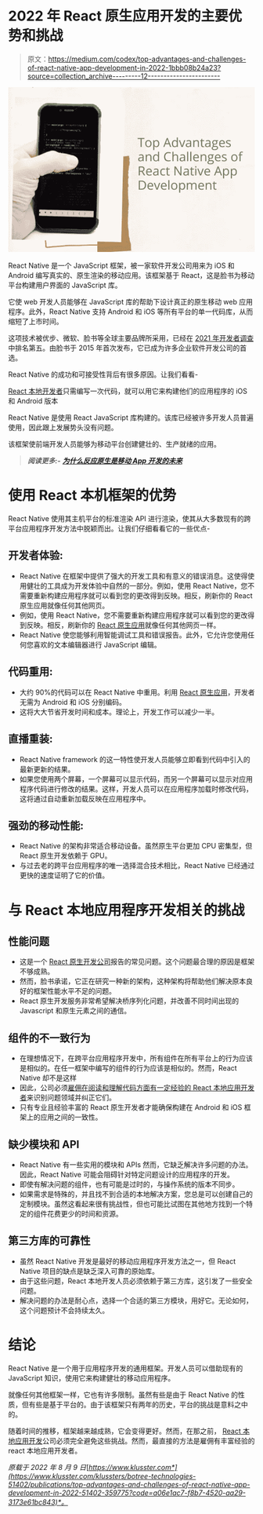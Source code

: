 # 2022 年 React 原生应用开发的主要优势和挑战

> 原文：<https://medium.com/codex/top-advantages-and-challenges-of-react-native-app-development-in-2022-1bbb08b24a23?source=collection_archive---------12----------------------->

![](img/5c9ada939bf58f88a2b2905360d63fc5.png)

React Native 是一个 JavaScript 框架，被一家软件开发公司用来为 iOS 和 Android 编写真实的、原生渲染的移动应用。该框架基于 React，这是脸书为移动平台构建用户界面的 JavaScript 库。

它使 web 开发人员能够在 JavaScript 库的帮助下设计真正的原生移动 web 应用程序。此外，React Native 支持 Android 和 iOS 等所有平台的单一代码库，从而缩短了上市时间。

这项技术被优步、微软、脸书等全球主要品牌所采用，已经在 [2021 年开发者调查](https://insights.stackoverflow.com/survey/2021)中排名第五。由脸书于 2015 年首次发布，它已成为许多企业软件开发公司的首选。

React Native 的成功和可接受性背后有很多原因。让我们看看-

[React 本地开发者](https://www.botreetechnologies.com/hire-react-native-developers)只需编写一次代码，就可以用它来构建他们的应用程序的 iOS 和 Android 版本

React Native 是使用 React JavaScript 库构建的。该库已经被许多开发人员普遍使用，因此跟上发展势头没有问题。

该框架使前端开发人员能够为移动平台创建健壮的、生产就绪的应用。

> ***阅读更多:-*** [***为什么反应原生是移动 App 开发的未来***](https://www.botreetechnologies.com/blog/react-native-future-of-mobile-app-development/)

# 使用 React 本机框架的优势

React Native 使用其主机平台的标准渲染 API 进行渲染，使其从大多数现有的跨平台应用程序开发方法中脱颖而出。让我们仔细看看它的一些优点-

## **开发者体验:**

*   React Native 在框架中提供了强大的开发工具和有意义的错误消息。这使得使用健壮的工具成为开发体验中自然的一部分。例如，使用 React Native，您不需要重新构建应用程序就可以看到您的更改得到反映。相反，刷新你的 React 原生应用就像任何其他网页。
*   例如，使用 React Native，您不需要重新构建应用程序就可以看到您的更改得到反映。相反，刷新你的 [React 原生应用](https://www.botreetechnologies.com/blog/react-native-pros-and-cons/)就像任何其他网页一样。
*   React Native 使您能够利用智能调试工具和错误报告。此外，它允许您使用任何您喜欢的文本编辑器进行 JavaScript 编辑。

## **代码重用:**

*   大约 90%的代码可以在 React Native 中重用。利用 [React 原生应用](https://www.botreetechnologies.com/blog/14-examples-of-react-native-apps-that-prove-its-power/)，开发者无需为 Android 和 iOS 分别编码。
*   这将大大节省开发时间和成本。理论上，开发工作可以减少一半。

## **直播重装:**

*   React Native framework 的这一特性使开发人员能够立即看到代码中引入的最新更新的结果。
*   如果您使用两个屏幕，一个屏幕可以显示代码，而另一个屏幕可以显示对应用程序代码进行修改的结果。这样，开发人员可以在应用程序加载时修改代码，这将通过自动重新加载反映在应用程序中。

## **强劲的移动性能:**

*   React Native 的架构非常适合移动设备。虽然原生平台更加 CPU 密集型，但 React 原生开发依赖于 GPU。
*   与过去老的跨平台应用程序的唯一选择混合技术相比，React Native 已经通过更快的速度证明了它的价值。

# 与 React 本地应用程序开发相关的挑战

## **性能问题**

*   这是一个 [React 原生开发公司](https://www.botreetechnologies.com/react-native-development)报告的常见问题。这个问题最合理的原因是框架不够成熟。
*   然而，脸书承诺，它正在研究一种新的架构，这种架构将帮助他们解决原本良好的框架性能水平不足的问题。
*   React 原生开发服务非常希望解决桥序列化问题，并改善不同时间出现的 Javascript 和原生元素之间的通信。

## **组件的不一致行为**

*   在理想情况下，在跨平台应用程序开发中，所有组件在所有平台上的行为应该是相似的。在任一框架中编写的组件的行为应该是相似的。然而，React Native 却不是这样
*   因此，公司必须[雇佣在阅读和理解代码方面有一定经验的 React 本地应用开发者](https://www.botreetechnologies.com/blog/ultimate-guide-on-how-to-hire-react-native-developer/)来识别问题领域并纠正它们。
*   只有专业且经验丰富的 React 原生开发者才能确保构建在 Android 和 iOS 框架上的应用之间的一致性。

## **缺少模块和 API**

*   React Native 有一些实用的模块和 APIs 然而，它缺乏解决许多问题的办法。因此，React Native 可能会阻碍针对特定问题设计的应用程序的开发。
*   即使有解决问题的组件，也有可能是过时的，与操作系统的版本不同步。
*   如果需求是特殊的，并且找不到合适的本地解决方案，您总是可以创建自己的定制模块。虽然这看起来很有挑战性，但也可能比试图在其他地方找到一个特定的组件花费更少的时间和资源。

## **第三方库的可靠性**

*   虽然 React Native 开发是最好的移动应用程序开发方法之一，但 React Native 项目的缺点是缺乏深入可靠的原始库。
*   由于这些问题，React 本地开发人员必须依赖于第三方库，这引发了一些安全问题。
*   解决问题的办法是耐心点，选择一个合适的第三方模块，用好它。无论如何，这个问题预计不会持续太久。

# 结论

React Native 是一个用于应用程序开发的通用框架。开发人员可以借助现有的 JavaScript 知识，使用它来构建健壮的移动应用程序。

就像任何其他框架一样，它也有许多限制。虽然有些是由于 React Native 的性质，但有些是基于平台的。由于该框架只有两年的历史，平台的挑战是意料之中的。

随着时间的推移，框架越来越成熟，它会变得更好。然而，在那之前， [React 本地应用开发](https://www.trickyenough.com/mistakes-to-avoid-in-react-native-app-development/)公司必须完全避免这些挑战。然而，最直接的方法是雇佣有丰富经验的 react 本地应用开发者。

*原载于 2022 年 8 月 9 日*[*https://www.klusster.com*](https://www.klusster.com/klussters/botree-technologies-51402/publications/top-advantages-and-challenges-of-react-native-app-development-in-2022-51402-359775?code=a06e1ac7-f8b7-4520-aa29-3173e61bc843)*。*